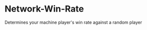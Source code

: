 Network-Win-Rate
================

Determines your machine player's win rate against a random player
